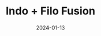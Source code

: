 ---
act: Act II
title: Indo + Filo Fusion
date: 2024-01-13
summary: We wanted to craft a menu that honoured our cultural backgrounds, and the mix that represented us both.
price: $50
courses:
    - name: Entree
      title: Krupuk
      description: Fried rice crackers
    - name: Starter
      title: Sinigang
      description: Filipino tamarind soup served with roasted salmon and sambal matah
    - name: Mains
      title: Nasi Bungkus
      description: Rice served in banana leaf, served with sisig, eggplant balado, steamed kangkung, gulai egg and kremes
    - name: Dessert
      title: Turron
      description: Banana fritters, finished with sesame seeds and ube ice cream
    - name: Treats
      title: Indo and Filo Snacks
      description: Choc-Nut, and Momogi
---